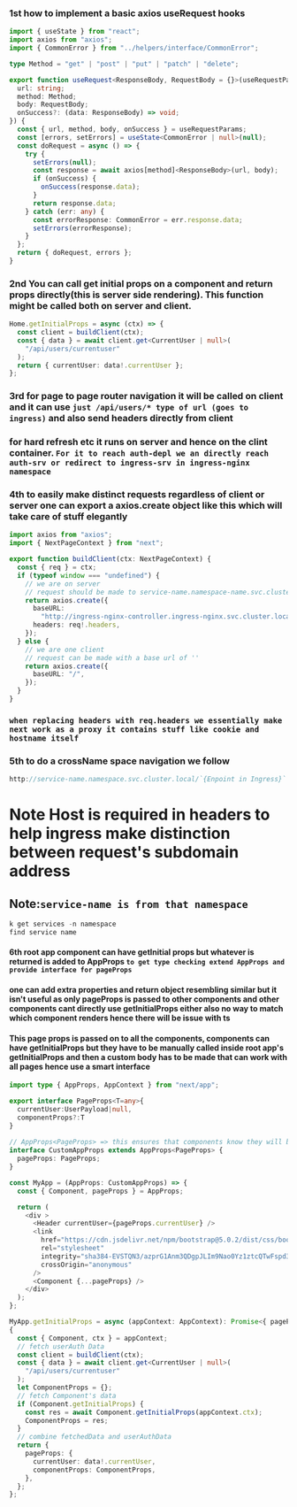 ### 1st how to implement a basic axios useRequest hooks

```typescript
import { useState } from "react";
import axios from "axios";
import { CommonError } from "../helpers/interface/CommonError";

type Method = "get" | "post" | "put" | "patch" | "delete";

export function useRequest<ResponseBody, RequestBody = {}>(useRequestParams: {
  url: string;
  method: Method;
  body: RequestBody;
  onSuccess?: (data: ResponseBody) => void;
}) {
  const { url, method, body, onSuccess } = useRequestParams;
  const [errors, setErrors] = useState<CommonError | null>(null);
  const doRequest = async () => {
    try {
      setErrors(null);
      const response = await axios[method]<ResponseBody>(url, body);
      if (onSuccess) {
        onSuccess(response.data);
      }
      return response.data;
    } catch (err: any) {
      const errorResponse: CommonError = err.response.data;
      setErrors(errorResponse);
    }
  };
  return { doRequest, errors };
}
```

### 2nd You can call get initial props on a component and return props directly(this is server side rendering). This function might be called both on server and client.

```typescript
Home.getInitialProps = async (ctx) => {
  const client = buildClient(ctx);
  const { data } = await client.get<CurrentUser | null>(
    "/api/users/currentuser"
  );
  return { currentUser: data!.currentUser };
};
```

### 3rd for page to page router navigation it will be called on client and it can use `just /api/users/* type of url (goes to ingress)` and also send headers directly from client

### for hard refresh etc it runs on server and hence on the clint container. `For it to reach auth-depl we an directly reach auth-srv or redirect to ingress-srv in ingress-nginx namespace`


### 4th to easily make distinct requests regardless of client or server one can export a axios.create object like this which will take care of stuff elegantly
```typescript
import axios from "axios";
import { NextPageContext } from "next";

export function buildClient(ctx: NextPageContext) {
  const { req } = ctx;
  if (typeof window === "undefined") {
    // we are on server
    // request should be made to service-name.namespace-name.svc.cluster.local/EndPointName
    return axios.create({
      baseURL:
        "http://ingress-nginx-controller.ingress-nginx.svc.cluster.local",
      headers: req!.headers,
    });
  } else {
    // we are one client
    // request can be made with a base url of ''
    return axios.create({
      baseURL: "/",
    });
  }
}
```

### `when replacing headers with req.headers we essentially make next work as a proxy it contains stuff like cookie and hostname itself` 

### 5th to do a crossName space navigation we follow

```typescript
http://service-name.namespace.svc.cluster.local/`{Enpoint in Ingress}`
```
# Note Host is required in headers to help ingress make distinction between request's subdomain address 
## Note:`service-name is from that namespace`

```Java
k get services -n namespace
find service name
```
#### 6th root app component can have getInitial props but whatever is returned is added to AppProps `to get type checking extend AppProps and provide interface for pageProps` 
#### one can add extra properties and return object resembling similar but it isn't useful as only pageProps is passed to other components and other components cant directly use getInitialProps either also no way to match which component renders hence there will be issue with ts

#### This page props is passed on to all the components, components can have getInitialProps but they have to be manually called inside root app's getInitialProps and then a custom body has to be made that can work with all pages hence use a smart interface

```typescript
import type { AppProps, AppContext } from "next/app";

export interface PageProps<T=any>{
  currentUser:UserPayload|null,
  componentProps?:T
} 
 
// AppProps<PageProps> => this ensures that components know they will be getting props of PageProps Type
interface CustomAppProps extends AppProps<PageProps> {
  pageProps: PageProps;
}

const MyApp = (AppProps: CustomAppProps) => {
  const { Component, pageProps } = AppProps;

  return (
    <div >
      <Header currentUser={pageProps.currentUser} />
      <link
        href="https://cdn.jsdelivr.net/npm/bootstrap@5.0.2/dist/css/bootstrap.min.css"
        rel="stylesheet"
        integrity="sha384-EVSTQN3/azprG1Anm3QDgpJLIm9Nao0Yz1ztcQTwFspd3yD65VohhpuuCOmLASjC"
        crossOrigin="anonymous"
      />
      <Component {...pageProps} />
    </div>
  );
};

MyApp.getInitialProps = async (appContext: AppContext): Promise<{ pageProps: PageProps }> => 
{
  const { Component, ctx } = appContext;
  // fetch userAuth Data
  const client = buildClient(ctx);
  const { data } = await client.get<CurrentUser | null>(
    "/api/users/currentuser"
  );
  let ComponentProps = {};
  // fetch Component's data
  if (Component.getInitialProps) {
    const res = await Component.getInitialProps(appContext.ctx);
    ComponentProps = res;
  }
  // combine fetchedData and userAuthData
  return {
    pageProps: {
      currentUser: data!.currentUser,
      componentProps: ComponentProps,
    },
  };
};
```